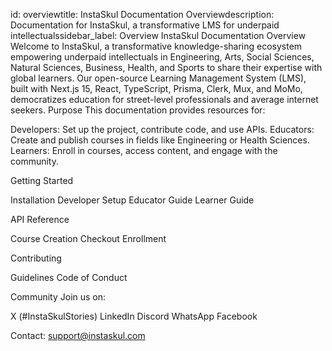 
id: overviewtitle: InstaSkul Documentation Overviewdescription: Documentation for InstaSkul, a transformative LMS for underpaid intellectualssidebar_label: Overview
InstaSkul Documentation Overview
Welcome to InstaSkul, a transformative knowledge-sharing ecosystem empowering underpaid intellectuals in Engineering, Arts, Social Sciences, Natural Sciences, Business, Health, and Sports to share their expertise with global learners. Our open-source Learning Management System (LMS), built with Next.js 15, React, TypeScript, Prisma, Clerk, Mux, and MoMo, democratizes education for street-level professionals and average internet seekers.
Purpose
This documentation provides resources for:

Developers: Set up the project, contribute code, and use APIs.
Educators: Create and publish courses in fields like Engineering or Health Sciences.
Learners: Enroll in courses, access content, and engage with the community.

Getting Started

Installation
Developer Setup
Educator Guide
Learner Guide

API Reference

Course Creation
Checkout
Enrollment

Contributing

Guidelines
Code of Conduct

Community
Join us on:

X (#InstaSkulStories)
LinkedIn
Discord
WhatsApp
Facebook

Contact: support@instaskul.com